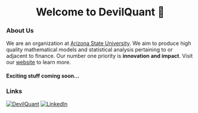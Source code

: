 <h1 align="center">Welcome to DevilQuant 👋 </br></h1> 

### About Us 

We are an organization at [Arizona State University](https://www.asu.edu/). We aim to produce high quality mathematical models and statistical analysis pertaining to or adjacent to finance. Our number one priority is <b>innovation and impact</b>. Visit our [website](https://devilquant.com) to learn more.

#### Exciting stuff coming soon...

### Links
[![DevilQuant](https://img.shields.io/website?url=https%3A%2F%2Fdevilquant.com&style=for-the-badge&label=DevilQuant%20Site&color=blue)](https://devilquant.com)
[![LinkedIn](https://img.shields.io/badge/LinkedIn-0A66C2?style=for-the-badge&logo=linkedin&logoColor=white)](https://www.linkedin.com/company/devilquant/about/)
